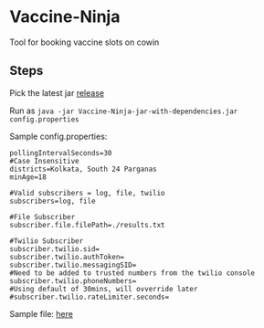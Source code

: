# Vaccine-Ninja
Tool for booking vaccine slots on cowin

## Steps
Pick the latest jar [release](https://github.com/joydeep15/Vaccine-Ninja/releases)

Run as `java -jar Vaccine-Ninja-jar-with-dependencies.jar config.properties`

Sample config.properties:
```properties
pollingIntervalSeconds=30
#Case Insensitive
districts=Kolkata, South 24 Parganas
minAge=18

#Valid subscribers = log, file, twilio
subscribers=log, file

#File Subscriber
subscriber.file.filePath=./results.txt

#Twilio Subscriber
subscriber.twilio.sid=
subscriber.twilio.authToken=
subscriber.twilio.messagingSID=
#Need to be added to trusted numbers from the twilio console
subscriber.twilio.phoneNumbers=
#Using default of 30mins, will ovverride later
#subscriber.twilio.rateLimiter.seconds=
```

Sample file: [here](src/main/resources/config.properties)